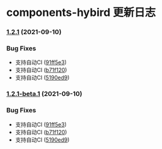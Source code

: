 # components-hybird 更新日志

### [1.2.1](http://stash.weimob.com/MDAPP-XAPP/hybrid-libs/wrouter-hybrid/compare/v1.2.0...v1.2.1) (2021-09-10)


### Bug Fixes

* 支持自动CI ([91ff5e3](http://stash.weimob.com/MDAPP-XAPP/hybrid-libs/wrouter-hybrid/commit/91ff5e370c71d09eb0fd103c73d0ff661bf2afde))
* 支持自动CI ([b71f120](http://stash.weimob.com/MDAPP-XAPP/hybrid-libs/wrouter-hybrid/commit/b71f12074ccfeaa6db22ee0ce927936985772897))
* 支持自动CI ([5190ed9](http://stash.weimob.com/MDAPP-XAPP/hybrid-libs/wrouter-hybrid/commit/5190ed9d0658c1ececfda59f19de7f710ebc8f74))

### [1.2.1-beta.1](http://stash.weimob.com/MDAPP-XAPP/hybrid-libs/wrouter-hybrid/compare/v1.2.0...v1.2.1-beta.1) (2021-09-10)


### Bug Fixes

* 支持自动CI ([91ff5e3](http://stash.weimob.com/MDAPP-XAPP/hybrid-libs/wrouter-hybrid/commit/91ff5e370c71d09eb0fd103c73d0ff661bf2afde))
* 支持自动CI ([b71f120](http://stash.weimob.com/MDAPP-XAPP/hybrid-libs/wrouter-hybrid/commit/b71f12074ccfeaa6db22ee0ce927936985772897))
* 支持自动CI ([5190ed9](http://stash.weimob.com/MDAPP-XAPP/hybrid-libs/wrouter-hybrid/commit/5190ed9d0658c1ececfda59f19de7f710ebc8f74))
